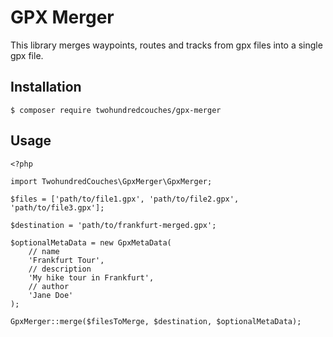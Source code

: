 # GPX Merger

This library merges waypoints, routes and tracks from gpx files into a single gpx file.

## Installation

``` 
$ composer require twohundredcouches/gpx-merger
```

## Usage

```
<?php

import TwohundredCouches\GpxMerger\GpxMerger;

$files = ['path/to/file1.gpx', 'path/to/file2.gpx', 'path/to/file3.gpx'];

$destination = 'path/to/frankfurt-merged.gpx'; 

$optionalMetaData = new GpxMetaData(
    // name
    'Frankfurt Tour',
    // description 
    'My hike tour in Frankfurt',
    // author 
    'Jane Doe'
);

GpxMerger::merge($filesToMerge, $destination, $optionalMetaData);
```